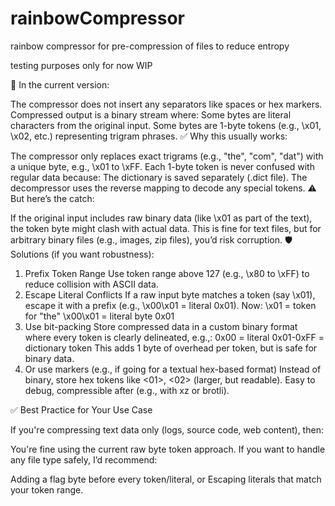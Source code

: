 # rainbowCompressor
rainbow compressor for pre-compression of files to reduce entropy

testing purposes only for now WIP


🧩 In the current version:

The compressor does not insert any separators like spaces or hex markers.
Compressed output is a binary stream where:
Some bytes are literal characters from the original input.
Some bytes are 1-byte tokens (e.g., \x01, \x02, etc.) representing trigram phrases.
✅ Why this usually works:

The compressor only replaces exact trigrams (e.g., "the", "com", "dat") with a unique byte, e.g., \x01 to \xFF.
Each 1-byte token is never confused with regular data because:
The dictionary is saved separately (.dict file).
The decompressor uses the reverse mapping to decode any special tokens.
⚠️ But here’s the catch:

If the original input includes raw binary data (like \x01 as part of the text), the token byte might clash with actual data.
This is fine for text files, but for arbitrary binary files (e.g., images, zip files), you’d risk corruption.
🛡️ Solutions (if you want robustness):

1. Prefix Token Range
Use token range above 127 (e.g., \x80 to \xFF) to reduce collision with ASCII data.
2. Escape Literal Conflicts
If a raw input byte matches a token (say \x01), escape it with a prefix (e.g., \x00\x01 = literal 0x01).
Now:
\x01 = token for "the"
\x00\x01 = literal byte 0x01
3. Use bit-packing
Store compressed data in a custom binary format where every token is clearly delineated, e.g.,:
0x00 = literal
0x01-0xFF = dictionary token
This adds 1 byte of overhead per token, but is safe for binary data.
4. Or use markers (e.g., if going for a textual hex-based format)
Instead of binary, store hex tokens like <01>, <02> (larger, but readable).
Easy to debug, compressible after (e.g., with xz or brotli).


✅ Best Practice for Your Use Case

If you're compressing text data only (logs, source code, web content), then:

You're fine using the current raw byte token approach.
If you want to handle any file type safely, I’d recommend:

Adding a flag byte before every token/literal, or
Escaping literals that match your token range.
